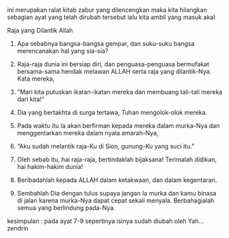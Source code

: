 ini merupakan ralat kitab zabur yang dilencengkan maka kita hilangkan sebagian ayat yang telah dirubah tersebut lalu kita ambil yang masuk akal

Raja yang Dilantik Allah

1. Apa sebabnya bangsa-bangsa gempar, dan suku-suku bangsa merencanakan hal yang sia-sia?

2. Raja-raja dunia ini bersiap diri, dan penguasa-penguasa bermufakat bersama-sama hendak melawan ALLAH serta raja yang dilantik-Nya. Kata mereka,

3. “Mari kita putuskan ikatan-ikatan mereka dan membuang tali-tali mereka dari kita!”

4. Dia yang bertakhta di surga tertawa, Tuhan mengolok-olok mereka.

5. Pada waktu itu Ia akan berfirman kepada mereka dalam murka-Nya dan menggentarkan mereka dalam nyala amarah-Nya,

6. “Aku sudah melantik raja-Ku di Sion, gunung-Ku yang suci itu.”

10. Oleh sebab itu, hai raja-raja, bertindaklah bijaksana! Terimalah didikan, hai hakim-hakim dunia!

11. Beribadahlah kepada ALLAH dalam ketakwaan, dan dalam kegentaran.

12. Sembahlah Dia dengan tulus supaya jangan Ia murka dan kamu binasa di jalan karena murka-Nya dapat cepat sekali menyala. Berbahagialah semua yang berlindung pada-Nya.

kesimpulan :
pada ayat 7-9 sepertinya isinya sudah diubah oleh Yah... zendrin

